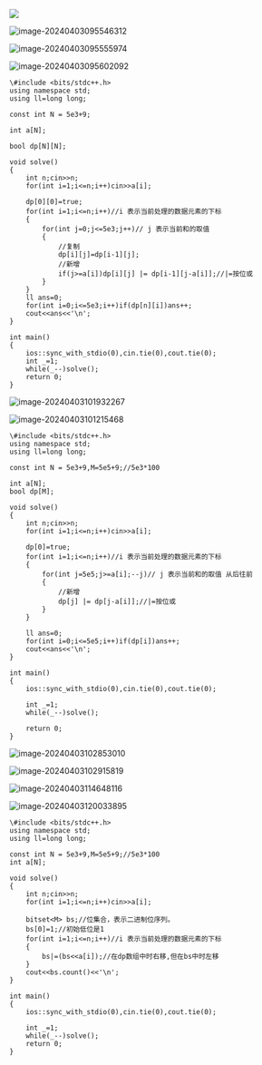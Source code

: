 ![](C:\Users\set\AppData\Roaming\Typora\typora-user-images\image-20240403095552174.png)

![image-20240403095546312](C:\Users\set\AppData\Roaming\Typora\typora-user-images\image-20240403095546312.png)

![image-20240403095555974](C:\Users\set\AppData\Roaming\Typora\typora-user-images\image-20240403095555974.png)

![image-20240403095602092](C:\Users\set\AppData\Roaming\Typora\typora-user-images\image-20240403095602092.png)

```
\#include <bits/stdc++.h>
using namespace std;
using ll=long long;

const int N = 5e3+9;

int a[N];

bool dp[N][N];

void solve()
{
	int n;cin>>n;
	for(int i=1;i<=n;i++)cin>>a[i];
	
	dp[0][0]=true;
	for(int i=1;i<=n;i++)//i 表示当前处理的数据元素的下标
	{
		for(int j=0;j<=5e3;j++)// j 表示当前和的取值
		{
			//复制
			dp[i][j]=dp[i-1][j];
			//新增
			if(j>=a[i])dp[i][j] |= dp[i-1][j-a[i]];//|=按位或
		}
	}	
	ll ans=0;
	for(int i=0;i<=5e3;i++)if(dp[n][i])ans++;
	cout<<ans<<'\n';
}

int main()
{
	ios::sync_with_stdio(0),cin.tie(0),cout.tie(0);	
	int _=1;
	while(_--)solve();
	return 0;
}
```

![image-20240403101932267](C:\Users\set\AppData\Roaming\Typora\typora-user-images\image-20240403101932267.png)

![image-20240403101215468](C:\Users\set\AppData\Roaming\Typora\typora-user-images\image-20240403101215468.png)

```
\#include <bits/stdc++.h>
using namespace std;
using ll=long long;

const int N = 5e3+9,M=5e5+9;//5e3*100

int a[N];
bool dp[M];

void solve()
{
	int n;cin>>n;
	for(int i=1;i<=n;i++)cin>>a[i];
	
	dp[0]=true;
	for(int i=1;i<=n;i++)//i 表示当前处理的数据元素的下标
	{
		for(int j=5e5;j>=a[i];--j)// j 表示当前和的取值 从后往前
		{
			//新增
			dp[j] |= dp[j-a[i]];//|=按位或
		}
	}
	
	ll ans=0;
	for(int i=0;i<=5e5;i++)if(dp[i])ans++;
	cout<<ans<<'\n';
}

int main()
{
	ios::sync_with_stdio(0),cin.tie(0),cout.tie(0);
	
	int _=1;
	while(_--)solve();
    
	return 0;
}
```

![image-20240403102853010](C:\Users\set\AppData\Roaming\Typora\typora-user-images\image-20240403102853010.png)

![image-20240403102915819](C:\Users\set\AppData\Roaming\Typora\typora-user-images\image-20240403102915819.png)

![image-20240403114648116](C:\Users\set\AppData\Roaming\Typora\typora-user-images\image-20240403114648116.png)

![image-20240403120033895](C:\Users\set\AppData\Roaming\Typora\typora-user-images\image-20240403120033895.png)

```
\#include <bits/stdc++.h>
using namespace std;
using ll=long long;

const int N = 5e3+9,M=5e5+9;//5e3*100
int a[N];

void solve()
{
	int n;cin>>n;
	for(int i=1;i<=n;i++)cin>>a[i];
	
	bitset<M> bs;//位集合，表示二进制位序列。
	bs[0]=1;//初始低位是1
	for(int i=1;i<=n;i++)//i 表示当前处理的数据元素的下标
	{
		bs|=(bs<<a[i]);//在dp数组中时右移,但在bs中时左移
	}	
	cout<<bs.count()<<'\n';
}

int main()
{
	ios::sync_with_stdio(0),cin.tie(0),cout.tie(0);
	
	int _=1;
	while(_--)solve();
	return 0;
}
```

